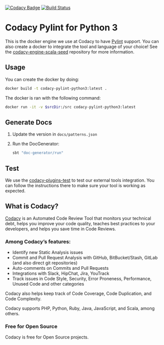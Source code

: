 [![Codacy Badge](https://api.codacy.com/project/badge/grade/8bd24fe19ffb4c3ea0e947225e962d28)](https://www.codacy.com/app/Codacy/codacy-pylint)
[![Build Status](https://circleci.com/gh/codacy/codacy-pylint.svg?style=shield&circle-token=:circle-token)](https://circleci.com/gh/codacy/codacy-pylint)

# Codacy Pylint for Python 3

This is the docker engine we use at Codacy to have [Pylint](http://www.pylint.org/) support.
You can also create a docker to integrate the tool and language of your choice!
See the [codacy-engine-scala-seed](https://github.com/codacy/codacy-engine-scala-seed) repository for more information.

## Usage

You can create the docker by doing:

  ```bash
  docker build -t codacy-pylint-python3:latest .
  ```

The docker is ran with the following command:

  ```bash
  docker run -it -v $srcDir:/src codacy-pylint-python3:latest
  ```

## Generate Docs

 1. Update the version in `docs/patterns.json`

 2. Run the DocGenerator:

    ```bash
    sbt "doc-generator/run"
    ```

## Test

We use the [codacy-plugins-test](https://github.com/codacy/codacy-plugins-test) to test our external tools integration.
You can follow the instructions there to make sure your tool is working as expected.

## What is Codacy?

[Codacy](https://www.codacy.com/) is an Automated Code Review Tool that monitors your technical debt, helps you improve your code quality, teaches best practices to your developers, and helps you save time in Code Reviews.

### Among Codacy’s features:

 - Identify new Static Analysis issues
 - Commit and Pull Request Analysis with GitHub, BitBucket/Stash, GitLab (and also direct git repositories)
 - Auto-comments on Commits and Pull Requests
 - Integrations with Slack, HipChat, Jira, YouTrack
 - Track issues in Code Style, Security, Error Proneness, Performance, Unused Code and other categories

Codacy also helps keep track of Code Coverage, Code Duplication, and Code Complexity.

Codacy supports PHP, Python, Ruby, Java, JavaScript, and Scala, among others.

### Free for Open Source

Codacy is free for Open Source projects.

